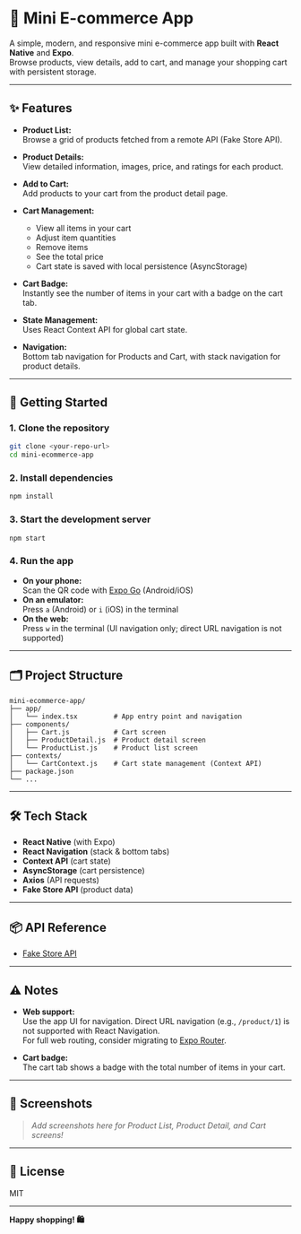 # 🛒 Mini E-commerce App

A simple, modern, and responsive mini e-commerce app built with **React Native** and **Expo**.  
Browse products, view details, add to cart, and manage your shopping cart with persistent storage.

---

## ✨ Features

- **Product List:**  
  Browse a grid of products fetched from a remote API (Fake Store API).

- **Product Details:**  
  View detailed information, images, price, and ratings for each product.

- **Add to Cart:**  
  Add products to your cart from the product detail page.

- **Cart Management:**  
  - View all items in your cart  
  - Adjust item quantities  
  - Remove items  
  - See the total price  
  - Cart state is saved with local persistence (AsyncStorage)

- **Cart Badge:**  
  Instantly see the number of items in your cart with a badge on the cart tab.

- **State Management:**  
  Uses React Context API for global cart state.

- **Navigation:**  
  Bottom tab navigation for Products and Cart, with stack navigation for product details.

---

## 🚀 Getting Started

### 1. **Clone the repository**
```bash
git clone <your-repo-url>
cd mini-ecommerce-app
```

### 2. **Install dependencies**
```bash
npm install
```

### 3. **Start the development server**
```bash
npm start
```

### 4. **Run the app**
- **On your phone:**  
  Scan the QR code with [Expo Go](https://expo.dev/client) (Android/iOS)
- **On an emulator:**  
  Press `a` (Android) or `i` (iOS) in the terminal
- **On the web:**  
  Press `w` in the terminal (UI navigation only; direct URL navigation is not supported)

---

## 🗂️ Project Structure

```
mini-ecommerce-app/
├── app/
│   └── index.tsx         # App entry point and navigation
├── components/
│   ├── Cart.js           # Cart screen
│   ├── ProductDetail.js  # Product detail screen
│   └── ProductList.js    # Product list screen
├── contexts/
│   └── CartContext.js    # Cart state management (Context API)
├── package.json
└── ...
```

---

## 🛠️ Tech Stack

- **React Native** (with Expo)
- **React Navigation** (stack & bottom tabs)
- **Context API** (cart state)
- **AsyncStorage** (cart persistence)
- **Axios** (API requests)
- **Fake Store API** (product data)

---

## 📦 API Reference

- [Fake Store API](https://fakestoreapi.com/products)

---

## ⚠️ Notes

- **Web support:**  
  Use the app UI for navigation. Direct URL navigation (e.g., `/product/1`) is not supported with React Navigation.  
  For full web routing, consider migrating to [Expo Router](https://docs.expo.dev/router/introduction/).

- **Cart badge:**  
  The cart tab shows a badge with the total number of items in your cart.

---

## 📸 Screenshots

> _Add screenshots here for Product List, Product Detail, and Cart screens!_

---

## 📝 License

MIT

---

**Happy shopping! 🛍️**
